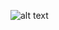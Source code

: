 ![alt text](https://github.com/[benedekpap]/[Python_FreeCodeCamp]/blob/[data_analysis]/[Demographic_Data_Analyzer]/image.jpg?raw=true)
